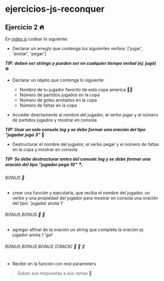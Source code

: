 # ejercicios-js-reconquer

## Ejercicio 2 🔥

En [index.js](index.js) codear lo siguiente:

* Declarar un arreglo que contenga los siguientes verbos: ['jugar', 'anotar', 'pegar'] 

***TIP: deben ser strings y pueden ser en cualquier tiempo verbal (ej: jugó)*** ⚽️

* Declarar un objeto que contenga lo siguiente:
  * Nombre de tu jugador favorito de esta copa america 🏃‍♂️
  * Número de partidos jugados en la copa
  * Número de goles anotados en la copa
  * Número de faltas en la copa

* Acceder directamente al nombre del jugador, al verbo jugar y al número de partidos jugados y mostrar en consola 

***TIP: Usar un solo console.log y se debe formar una oración del tipo "jugador jugó 3"*** 🐒

* Destructurar el nombre del jugador, el verbo pegar y el número de faltas en la copa y mostrar en consola 

***TIP: Se debe destructurar antes del console.log y se debe formar una oración del tipo "jugador pega 10"*** 🪓

###### BONUS 🏅
* crear una función y ejecutarla, que reciba el nombre del jugador, un verbo y una propiedad del jugador
para mostrar en consola una oración del tipo: 'jugador anota 1'

###### BONUS BONUS 🏅 🏅
* agregar alfinal de la oración un string que complete la oración ej: jugador anota 1 'gol'

###### BONUS BONUS BONUS (CRACK) 🏅 🏅 🎖
* Recibir en la función con rest parameters

> Suban sus respuestas a sus ramas 🚀

